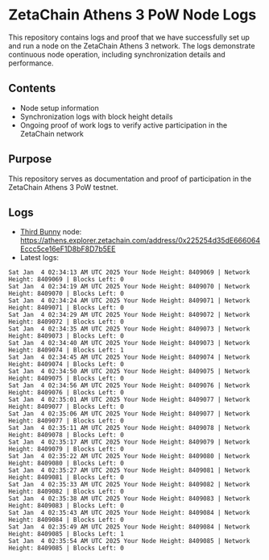 # ZetaChain Athens 3 PoW Node Logs
This repository contains logs and proof that we have successfully set up and run a node on the ZetaChain Athens 3 network. The logs demonstrate continuous node operation, including synchronization details and performance.

## Contents
- Node setup information
- Synchronization logs with block height details
- Ongoing proof of work logs to verify active participation in the ZetaChain network

## Purpose
This repository serves as documentation and proof of participation in the ZetaChain Athens 3 PoW testnet.

## Logs

- [Third Bunny](https://thirdbunny.xyz/) node: https://athens.explorer.zetachain.com/address/0x225254d35dE666064Eccc5ce16eF1D8bF8D7b5EE
- Latest logs:
```
Sat Jan  4 02:34:13 AM UTC 2025 Your Node Height: 8409069 | Network Height: 8409069 | Blocks Left: 0
Sat Jan  4 02:34:19 AM UTC 2025 Your Node Height: 8409070 | Network Height: 8409070 | Blocks Left: 0
Sat Jan  4 02:34:24 AM UTC 2025 Your Node Height: 8409071 | Network Height: 8409071 | Blocks Left: 0
Sat Jan  4 02:34:29 AM UTC 2025 Your Node Height: 8409072 | Network Height: 8409072 | Blocks Left: 0
Sat Jan  4 02:34:35 AM UTC 2025 Your Node Height: 8409073 | Network Height: 8409073 | Blocks Left: 0
Sat Jan  4 02:34:40 AM UTC 2025 Your Node Height: 8409073 | Network Height: 8409074 | Blocks Left: 1
Sat Jan  4 02:34:45 AM UTC 2025 Your Node Height: 8409074 | Network Height: 8409074 | Blocks Left: 0
Sat Jan  4 02:34:50 AM UTC 2025 Your Node Height: 8409075 | Network Height: 8409075 | Blocks Left: 0
Sat Jan  4 02:34:56 AM UTC 2025 Your Node Height: 8409076 | Network Height: 8409076 | Blocks Left: 0
Sat Jan  4 02:35:01 AM UTC 2025 Your Node Height: 8409077 | Network Height: 8409077 | Blocks Left: 0
Sat Jan  4 02:35:06 AM UTC 2025 Your Node Height: 8409077 | Network Height: 8409077 | Blocks Left: 0
Sat Jan  4 02:35:11 AM UTC 2025 Your Node Height: 8409078 | Network Height: 8409078 | Blocks Left: 0
Sat Jan  4 02:35:17 AM UTC 2025 Your Node Height: 8409079 | Network Height: 8409079 | Blocks Left: 0
Sat Jan  4 02:35:22 AM UTC 2025 Your Node Height: 8409080 | Network Height: 8409080 | Blocks Left: 0
Sat Jan  4 02:35:27 AM UTC 2025 Your Node Height: 8409081 | Network Height: 8409081 | Blocks Left: 0
Sat Jan  4 02:35:33 AM UTC 2025 Your Node Height: 8409082 | Network Height: 8409082 | Blocks Left: 0
Sat Jan  4 02:35:38 AM UTC 2025 Your Node Height: 8409083 | Network Height: 8409083 | Blocks Left: 0
Sat Jan  4 02:35:43 AM UTC 2025 Your Node Height: 8409084 | Network Height: 8409084 | Blocks Left: 0
Sat Jan  4 02:35:49 AM UTC 2025 Your Node Height: 8409084 | Network Height: 8409085 | Blocks Left: 1
Sat Jan  4 02:35:54 AM UTC 2025 Your Node Height: 8409085 | Network Height: 8409085 | Blocks Left: 0
```
